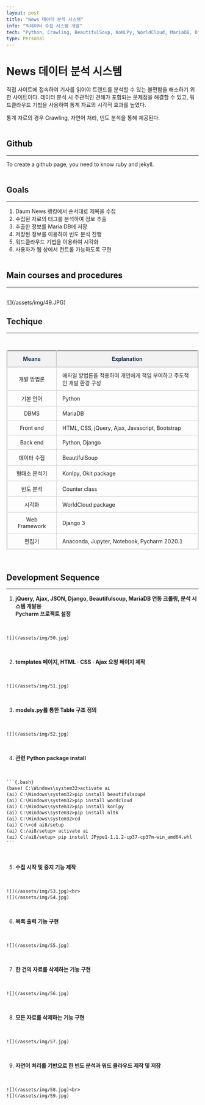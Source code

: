 ```yaml
---
layout: post
title: "News 데이터 분석 시스템"
info: "빅데이터 수집 시스템 개발"
tech: "Python, Crawling, BeautifulSoup, KoNLPy, WorldCloud, MariaDB, Django, Pycharm, HTML, CSS, jQuery, 	Ajax, Bootstrap"
type: Personal
---
```


<style>
  table {
      border-collapse: collapse;
      border-top: 1px solid #ccc;
      border-left: 1px solid #ccc;
      border-right: 1px solid #ccc;
      border-bottom: 1px solid #ccc;
  }
  table thead th {
  	  border-left: 2px solid #ccc;
  	  border-right: 2px solid #ccc;
  	  border-bottom: 2px solid #ccc;
      background-color: #F2F2F2;
      text-align: center;
      line-height: 1.5;
      padding: 10px;
      font-weight: bold;
      vertical-align: middle;
      color: #1b3453;
  }
  table td {
      padding: 10px 15px;
      vertical-align: middle;
      border-left: 1px solid #ccc;
      border-right: 1px solid #ccc;
      border-bottom: 1px solid #ccc;
}
</style>

# News 데이터 분석 시스템

직접 사이트에 접속하여 기사를 읽어야 트렌드를 분석할 수 있는 불편함을 해소하기 위한 사이트이다. 데이터 분석 시 주관적인 견해가 포함되는 문제점을 해결할 수 있고, 워드클라우드 기법을 사용하여 통계 자료의 시각적 효과를 높였다.

통계 자료의 경우 Crawling, 자연어 처리, 빈도 분석을 통해 제공된다.<br><br>


## Github
---
To create a github page, you need to know ruby and jekyll.
<br><br>

## Goals
---

1. Daum News 랭킹에서 순서대로 제목을 수집
2. 수집된 자료의 태그를 분석하여 정보 추출
3. 추출한 정보를 Maria DB에 저장
4. 저장된 정보를 이용하여 빈도 분석 진행
5. 워드클라우드 기법을 이용하여 시각화
6. 사용자가 웹 상에서 컨트롤 가능하도록 구현
<br><br>

## Main courses and procedures
---

<br>
![](/assets/img/49.JPG)
<br>

## Techique
---
<br>

| Means | Explanation |
|:--------:|--------|
|개발 방법론|애자일 방법론을 적용하여 개인에게 책임 부여하고 주도적인 개발 환경 구성|
|기본 언어|Python|
|DBMS|MariaDB|
|Front end|HTML, CSS, jQuery, Ajax, Javascript, Bootstrap|
|Back end|Python, Django|
|데이터 수집|BeautifulSoup|
|형태소 분석기|Konlpy, Okit package|
|빈도 분석|Counter class|
|시각화|WorldCloud package|
|Web Framework|Django 3|
|편집기|Anaconda, Jupyter, Notebook, Pycharm 2020.1|

<br>

## Development Sequence
---

1. **jQuery, Ajax, JSON, Django, Beautifulsoup, MariaDB 연동 크롤링, 분석 시스템 개발용 <br>Pycharm 프로젝트 설정**
<br>

	![](/assets/img/50.jpg)
<br>

2. **templates 페이지, HTML · CSS · Ajax 요청 페이지 제작**
<br>

	![](/assets/img/51.jpg)
<br>

3. **models.py를 통한 Table 구조 정의**
<br>

	![](/assets/img/52.jpg)
<br>

4. **관련 Python package install**
<br>

	```{.bash}
	(base) C:\Windows\system32>activate ai
	(ai) C:\Windows\system32>pip install beautifulsoup4
	(ai) C:\Windows\system32>pip install wordcloud
	(ai) C:\Windows\system32>pip install konlpy
	(ai) C:\Windows\system32>pip install nltk
	(ai) C:\Windows\system32>cd
	(ai) C:\>cd ai8/setup
	(ai) C:/ai8/setup> activate ai
	(ai) C:/ai8/setup> pip install JPype1-1.1.2-cp37-cp37m-win_amd64.whl
	```
<br>

5. **수집 시작 및 중지 기능 제작**
<br>

	![](/assets/img/53.jpg)<br>
	![](/assets/img/54.jpg)
<br>

6. **목록 출력 기능 구현**
<br>

	![](/assets/img/55.jpg)
<br>

7. **한 건의 자료를 삭제하는 기능 구현**
<br>

	![](/assets/img/56.jpg)
<br>

8. **모든 자료를 삭제하는 기능 구현**
<br>

	![](/assets/img/57.jpg)
<br>

9. **자연어 처리를 기반으로 한 빈도 분석과 워드 클라우드 제작 및 저장**
<br>

	![](/assets/img/58.jpg)<br>
	![](/assets/img/59.jpg)